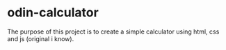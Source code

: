 # odin-calculator

The purpose of this project is to create a simple calculator using html, css and js (original i know).